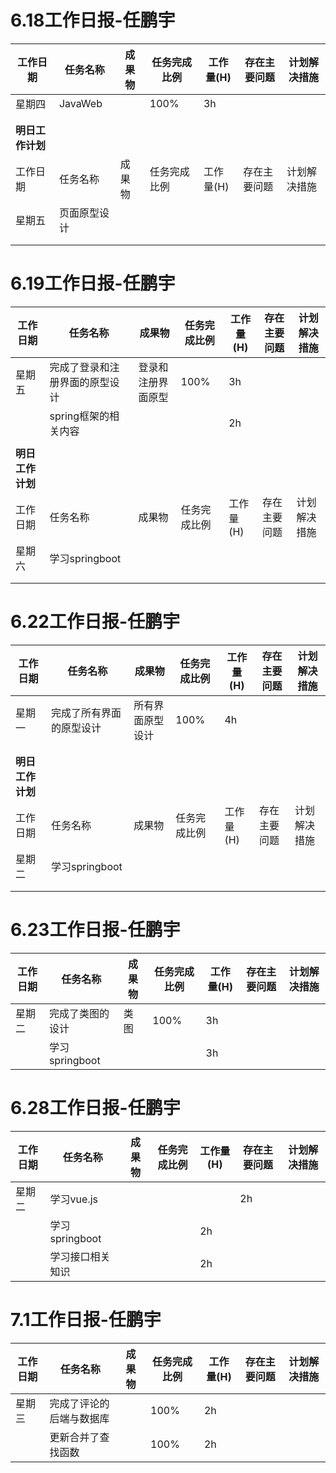 # 6.18工作日报-任鹏宇
| 工作日期         | 任务名称   | 成果物   | 任务完成比例 | 工作量(H) | 存在主要问题       | 计划解决措施     |
| ---------------- | ---------- | -------- | ------------ | --------- | ------------------ | ---------------- |
| 星期四           | JavaWeb  |  | 100%          | 3h        |  |  |
|                  |    |  |           |      |    |          |
|                  |     |          |        |         |            |      |
| **明日工作计划** |            |          |              |           |                    |                  |
| 工作日期         | 任务名称   | 成果物   | 任务完成比例 | 工作量(H) | 存在主要问题       | 计划解决措施     |
| 星期五           | 页面原型设计   |          |              |           |                    |                  |
|                  |            |          |              |           |                    |                  |
|                  |            |          |              |           |                    |                  |



# 6.19工作日报-任鹏宇
| 工作日期         | 任务名称   | 成果物   | 任务完成比例 | 工作量(H) | 存在主要问题       | 计划解决措施     |
| ---------------- | ---------- | -------- | ------------ | --------- | ------------------ | ---------------- |
| 星期五           | 完成了登录和注册界面的原型设计   | 登录和注册界面原型 | 100%          | 3h        |          |             |
|                  |  spring框架的相关内容  |     |           |   2h       |   |     |
|                  |            |          |            |         |            |      |
| **明日工作计划** |            |          |              |           |                    |                  |
| 工作日期         | 任务名称   | 成果物   | 任务完成比例 | 工作量(H) | 存在主要问题       | 计划解决措施     |
| 星期六           | 学习springboot   |          |              |           |                    |                  |
|                  |            |          |              |           |                    |                  |
|                  |            |          |              |           |                    |                  |							



# 6.22工作日报-任鹏宇
| 工作日期         | 任务名称   | 成果物   | 任务完成比例 | 工作量(H) | 存在主要问题       | 计划解决措施     |
| ---------------- | ---------- | -------- | ------------ | --------- | ------------------ | ---------------- |
| 星期一           | 完成了所有界面的原型设计   | 所有界面原型设计 | 100%          | 4h        |          |             |
|                  |   |     |           |        |   |     |
|                  |            |          |            |         |            |      |
| **明日工作计划** |            |          |              |           |                    |                  |
| 工作日期         | 任务名称   | 成果物   | 任务完成比例 | 工作量(H) | 存在主要问题       | 计划解决措施     |
| 星期二           | 学习springboot   |          |              |           |                    |                  |
|                  |            |          |              |           |                    |                  |
|                  |            |          |              |           |                    |                  |							

# 6.23工作日报-任鹏宇
| 工作日期         | 任务名称   | 成果物   | 任务完成比例 | 工作量(H) | 存在主要问题       | 计划解决措施     |
| ---------------- | ---------- | -------- | ------------ | --------- | ------------------ | ---------------- |
| 星期二           | 完成了类图的设计  | 类图 | 100%          | 3h        |    
|            | 学习springboot   |          |              |  3h         |                   


# 6.28工作日报-任鹏宇
| 工作日期         | 任务名称   | 成果物   | 任务完成比例 | 工作量(H) | 存在主要问题       | 计划解决措施     |
| ---------------- | ---------- | -------- | ------------ | --------- | ------------------ | ---------------- |
| 星期二           | 学习vue.js  |  |         |         |    2h
|            | 学习springboot   |          |              |  2h         |     
|            | 学习接口相关知识   |          |              |  2h         |    

# 7.1工作日报-任鹏宇
| 工作日期         | 任务名称   | 成果物   | 任务完成比例 | 工作量(H) | 存在主要问题       | 计划解决措施     |
| ---------------- | ---------- | -------- | ------------ | --------- | ------------------ | ---------------- |
| 星期三           | 完成了评论的后端与数据库  ||     100%    |    2h     |   
|            | 更新合并了查找函数   |          |       100%       |  2h         |     